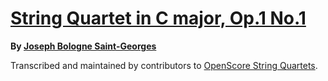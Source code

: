 # [String Quartet in C major, Op.1 No.1][set]

__By [Joseph Bologne Saint-Georges][composer]__

[set]: https://musescore.com/openscore-string-quartets/sets/5108602
[composer]: https://musescore.com/openscore-string-quartets/sets?order=title&text=Saint-Georges,+Joseph

Transcribed and maintained by contributors to [OpenScore String Quartets].

[OpenScore String Quartets]: https://musescore.com/openscore-string-quartets
